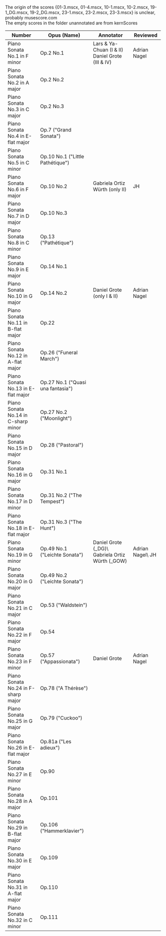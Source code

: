 The origin of the scores {01-3.mscx, 01-4.mscx, 10-1.mscx, 10-2.mscx, 19-1_DG.mscx, 19-2_DG.mscx, 23-1.mscx, 23-2.mscx, 23-3.mscx} is unclear, probably musescore.com\
The empty scores in the folder unannotated are from kernScores

| Number                              | Opus (Name)                       | Annotator                                      | Reviewed        |
|-------------------------------------|-----------------------------------|------------------------------------------------|-----------------|
| Piano Sonata No.1 in F minor        | Op.2 No.1                         | Lars & Ya-Chuan (I & II)<br>Daniel Grote (III & IV)                   | Adrian Nagel    |
| Piano Sonata No.2 in A major        | Op.2 No.2                         |                                                |                 |
| Piano Sonata No.3 in C major        | Op.2 No.3                         |                                                |                 |
| Piano Sonata No.4 in E-flat major   | Op.7 ("Grand Sonata")             |                                                |                 |
| Piano Sonata No.5 in C minor        | Op.10 No.1 ("Little Pathétique")  |                                                |                 |
| Piano Sonata No.6 in F major        | Op.10 No.2                        | Gabriela Ortiz Würth (only II)                 | JH              |
| Piano Sonata No.7 in D major        | Op.10 No.3                        |                                                |                 |
| Piano Sonata No.8 in C minor        | Op.13 ("Pathétique")              |                                                |                 |
| Piano Sonata No.9 in E major        | Op.14 No.1                        |                                                |                 |
| Piano Sonata No.10 in G major       | Op.14 No.2                        | Daniel Grote (only I & II)                     | Adrian Nagel    |
| Piano Sonata No.11 in B-flat major  | Op.22                             |                                                |                 |
| Piano Sonata No.12 in A-flat major  | Op.26 ("Funeral March")           |                                                |                 |
| Piano Sonata No.13 in E-flat major  | Op.27 No.1 ("Quasi una fantasia") |                                                |                 |
| Piano Sonata No.14 in C-sharp minor | Op.27 No.2 ("Moonlight")          |                                                |                 |
| Piano Sonata No.15 in D major       | Op.28 ("Pastoral")                |                                                |                 |
| Piano Sonata No.16 in G major       | Op.31 No.1                        |                                                |                 |
| Piano Sonata No.17 in D minor       | Op.31 No.2 ("The Tempest")        |                                                |                 |
| Piano Sonata No.18 in E-flat major  | Op.31 No.3 ("The Hunt")           |                                                |                 |
| Piano Sonata No.19 in G minor       | Op.49 No.1 ("Leichte Sonata")     | Daniel Grote (_DG)\ Gabriela Ortiz Würth (_GOW) | Adrian Nagel\ JH |
| Piano Sonata No.20 in G major       | Op.49 No.2 ("Leichte Sonata")     |                                                |                 |
| Piano Sonata No.21 in C major       | Op.53 ("Waldstein")               |                                                |                 |
| Piano Sonata No.22 in F major       | Op.54                             |                                                |                 |
| Piano Sonata No.23 in F minor       | Op.57 ("Appassionata")            | Daniel Grote                                   | Adrian Nagel    |
| Piano Sonata No.24 in F-sharp major | Op.78 ("A Thérèse")               |                                                |                 |
| Piano Sonata No.25 in G major       | Op.79 ("Cuckoo")                  |                                                |                 |
| Piano Sonata No.26 in E-flat major  | Op.81a ("Les adieux")             |                                                |                 |
| Piano Sonata No.27 in E minor       | Op.90                             |                                                |                 |
| Piano Sonata No.28 in A major       | Op.101                            |                                                |                 |
| Piano Sonata No.29 in B-flat major  | Op.106 ("Hammerklavier")          |                                                |                 |
| Piano Sonata No.30 in E major       | Op.109                            |                                                |                 |
| Piano Sonata No.31 in A-flat major  | Op.110                            |                                                |                 |
| Piano Sonata No.32 in C minor       | Op.111                            |                                                |                 |
